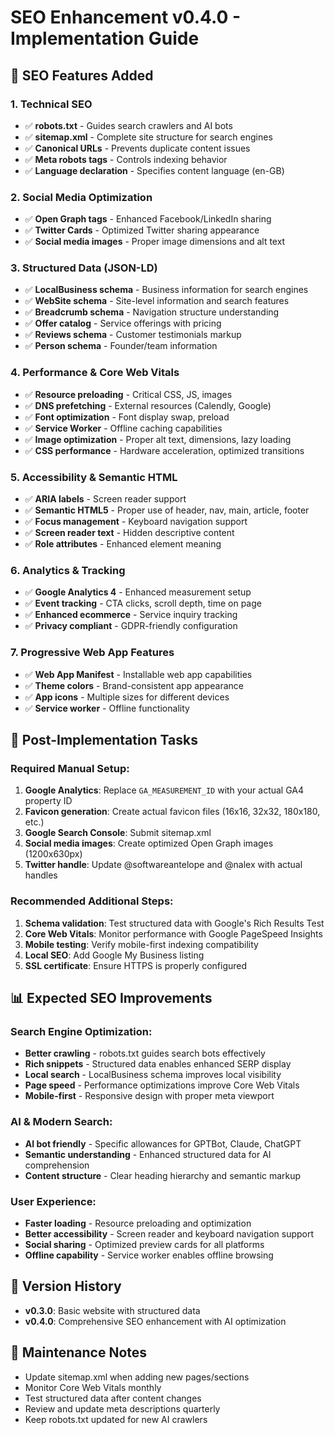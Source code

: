 # SEO Enhancement v0.4.0 - Implementation Guide

## 🎯 SEO Features Added

### 1. Technical SEO
- ✅ **robots.txt** - Guides search crawlers and AI bots
- ✅ **sitemap.xml** - Complete site structure for search engines  
- ✅ **Canonical URLs** - Prevents duplicate content issues
- ✅ **Meta robots tags** - Controls indexing behavior
- ✅ **Language declaration** - Specifies content language (en-GB)

### 2. Social Media Optimization
- ✅ **Open Graph tags** - Enhanced Facebook/LinkedIn sharing
- ✅ **Twitter Cards** - Optimized Twitter sharing appearance
- ✅ **Social media images** - Proper image dimensions and alt text

### 3. Structured Data (JSON-LD)
- ✅ **LocalBusiness schema** - Business information for search engines
- ✅ **WebSite schema** - Site-level information and search features
- ✅ **Breadcrumb schema** - Navigation structure understanding
- ✅ **Offer catalog** - Service offerings with pricing
- ✅ **Reviews schema** - Customer testimonials markup
- ✅ **Person schema** - Founder/team information

### 4. Performance & Core Web Vitals
- ✅ **Resource preloading** - Critical CSS, JS, images
- ✅ **DNS prefetching** - External resources (Calendly, Google)
- ✅ **Font optimization** - Font display swap, preload
- ✅ **Service Worker** - Offline caching capabilities
- ✅ **Image optimization** - Proper alt text, dimensions, lazy loading
- ✅ **CSS performance** - Hardware acceleration, optimized transitions

### 5. Accessibility & Semantic HTML
- ✅ **ARIA labels** - Screen reader support
- ✅ **Semantic HTML5** - Proper use of header, nav, main, article, footer
- ✅ **Focus management** - Keyboard navigation support
- ✅ **Screen reader text** - Hidden descriptive content
- ✅ **Role attributes** - Enhanced element meaning

### 6. Analytics & Tracking
- ✅ **Google Analytics 4** - Enhanced measurement setup
- ✅ **Event tracking** - CTA clicks, scroll depth, time on page
- ✅ **Enhanced ecommerce** - Service inquiry tracking
- ✅ **Privacy compliant** - GDPR-friendly configuration

### 7. Progressive Web App Features
- ✅ **Web App Manifest** - Installable web app capabilities
- ✅ **Theme colors** - Brand-consistent app appearance
- ✅ **App icons** - Multiple sizes for different devices
- ✅ **Service worker** - Offline functionality

## 🚀 Post-Implementation Tasks

### Required Manual Setup:
1. **Google Analytics**: Replace `GA_MEASUREMENT_ID` with your actual GA4 property ID
2. **Favicon generation**: Create actual favicon files (16x16, 32x32, 180x180, etc.)
3. **Google Search Console**: Submit sitemap.xml
4. **Social media images**: Create optimized Open Graph images (1200x630px)
5. **Twitter handle**: Update @softwareantelope and @nalex with actual handles

### Recommended Additional Steps:
1. **Schema validation**: Test structured data with Google's Rich Results Test
2. **Core Web Vitals**: Monitor performance with Google PageSpeed Insights  
3. **Mobile testing**: Verify mobile-first indexing compatibility
4. **Local SEO**: Add Google My Business listing
5. **SSL certificate**: Ensure HTTPS is properly configured

## 📊 Expected SEO Improvements

### Search Engine Optimization:
- **Better crawling** - robots.txt guides search bots effectively
- **Rich snippets** - Structured data enables enhanced SERP display  
- **Local search** - LocalBusiness schema improves local visibility
- **Page speed** - Performance optimizations improve Core Web Vitals
- **Mobile-first** - Responsive design with proper meta viewport

### AI & Modern Search:
- **AI bot friendly** - Specific allowances for GPTBot, Claude, ChatGPT
- **Semantic understanding** - Enhanced structured data for AI comprehension
- **Content structure** - Clear heading hierarchy and semantic markup

### User Experience:
- **Faster loading** - Resource preloading and optimization
- **Better accessibility** - Screen reader and keyboard navigation support
- **Social sharing** - Optimized preview cards for all platforms
- **Offline capability** - Service worker enables offline browsing

## 🔧 Version History
- **v0.3.0**: Basic website with structured data
- **v0.4.0**: Comprehensive SEO enhancement with AI optimization

## 📝 Maintenance Notes
- Update sitemap.xml when adding new pages/sections
- Monitor Core Web Vitals monthly
- Test structured data after content changes
- Review and update meta descriptions quarterly
- Keep robots.txt updated for new AI crawlers
